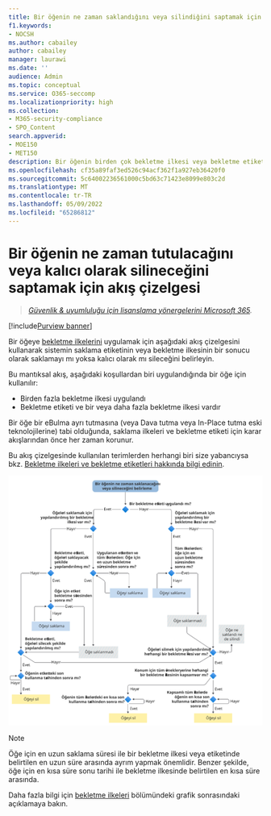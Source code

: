 ```yaml
---
title: Bir öğenin ne zaman saklandığını veya silindiğini saptamak için akış çizelgesi
f1.keywords:
- NOCSH
ms.author: cabailey
author: cabailey
manager: laurawi
ms.date: ''
audience: Admin
ms.topic: conceptual
ms.service: O365-seccomp
ms.localizationpriority: high
ms.collection:
- M365-security-compliance
- SPO_Content
search.appverid:
- MOE150
- MET150
description: Bir öğenin birden çok bekletme ilkesi veya bekletme etiketi ve bekletme ilkesi olduğunda sonucu belirlemek için akış çizelgesi kullanma
ms.openlocfilehash: cf35a89faf3ed526c94acf362f1a927eb36420f0
ms.sourcegitcommit: 5c64002236561000c5bd63c71423e8099e803c2d
ms.translationtype: MT
ms.contentlocale: tr-TR
ms.lasthandoff: 05/09/2022
ms.locfileid: "65286812"
---
```

# <a name="flowchart-to-determine-when-an-item-will-be-retained-or-permanently-deleted"></a>Bir öğenin ne zaman tutulacağını veya kalıcı olarak silineceğini saptamak için akış çizelgesi

>*[Güvenlik & uyumluluğu için lisanslama yönergelerini Microsoft 365](/office365/servicedescriptions/microsoft-365-service-descriptions/microsoft-365-tenantlevel-services-licensing-guidance/microsoft-365-security-compliance-licensing-guidance).*

[!include[Purview banner](../includes/purview-rebrand-banner.md)]

Bir öğeye [bekletme ilkelerini](retention.md#the-principles-of-retention-or-what-takes-precedence) uygulamak için aşağıdaki akış çizelgesini kullanarak sistemin saklama etiketinin veya bekletme ilkesinin bir sonucu olarak saklamayı mı yoksa kalıcı olarak mı sileceğini belirleyin.

Bu mantıksal akış, aşağıdaki koşullardan biri uygulandığında bir öğe için kullanılır:

- Birden fazla bekletme ilkesi uygulandı
- Bekletme etiketi ve bir veya daha fazla bekletme ilkesi vardır

Bir öğe bir eBulma ayrı tutmasına (veya Dava tutma veya In-Place tutma eski teknolojilerine) tabi olduğunda, saklama ilkeleri ve bekletme etiketi için karar akışlarından önce her zaman korunur.

Bu akış çizelgesinde kullanılan terimlerden herhangi biri size yabancıysa bkz. [Bekletme ilkeleri ve bekletme etiketleri hakkında bilgi edinin](retention.md).


   ![Bir öğenin ne zaman tutulacağını veya kalıcı olarak silineceğini belirlemek için akış çizelgesi.](../media/retention-flowchart.svg)

> [!NOTE]
> Öğe için en uzun saklama süresi ile bir bekletme ilkesi veya etiketinde belirtilen en uzun süre arasında ayrım yapmak önemlidir. Benzer şekilde, öğe için en kısa süre sonu tarihi ile bekletme ilkesinde belirtilen en kısa süre arasında.
> 
> Daha fazla bilgi için [bekletme ilkeleri](retention.md#the-principles-of-retention-or-what-takes-precedence) bölümündeki grafik sonrasındaki açıklamaya bakın.
